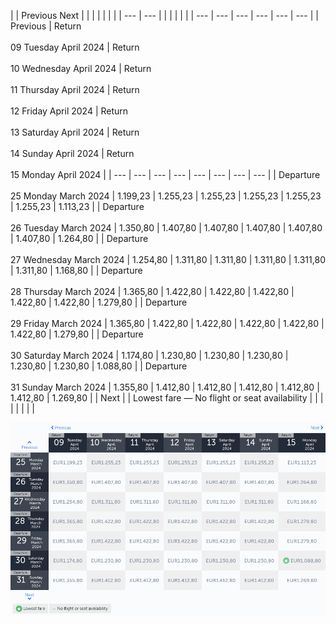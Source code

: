 |     | Previous Next |     |     |     |     |     |     |
| --- | --- |     |     |     |     |     |     | --- | --- | --- | --- | --- | --- |
| Previous | Return<br><br>09 Tuesday April 2024 | Return<br><br>10 Wednesday April 2024 | Return<br><br>11 Thursday April 2024 | Return<br><br>12 Friday April 2024 | Return<br><br>13 Saturday April 2024 | Return<br><br>14 Sunday April 2024 | Return<br><br>15 Monday April 2024 |
| --- | --- | --- | --- | --- | --- | --- | --- |
| Departure<br><br>25 Monday March 2024 | 1.199,23 | 1.255,23 | 1.255,23 | 1.255,23 | 1.255,23 | 1.255,23 | 1.113,23 |
| Departure<br><br>26 Tuesday March 2024 | 1.350,80 | 1.407,80 | 1.407,80 | 1.407,80 | 1.407,80 | 1.407,80 | 1.264,80 |
| Departure<br><br>27 Wednesday March 2024 | 1.254,80 | 1.311,80 | 1.311,80 | 1.311,80 | 1.311,80 | 1.311,80 | 1.168,80 |
| Departure<br><br>28 Thursday March 2024 | 1.365,80 | 1.422,80 | 1.422,80 | 1.422,80 | 1.422,80 | 1.422,80 | 1.279,80 |
| Departure<br><br>29 Friday March 2024 | 1.365,80 | 1.422,80 | 1.422,80 | 1.422,80 | 1.422,80 | 1.422,80 | 1.279,80 |
| Departure<br><br>30 Saturday March 2024 | 1.174,80 | 1.230,80 | 1.230,80 | 1.230,80 | 1.230,80 | 1.230,80 | 1.088,80 |
| Departure<br><br>31 Sunday March 2024 | 1.355,80 | 1.412,80 | 1.412,80 | 1.412,80 | 1.412,80 | 1.412,80 | 1.269,80 |
| Next |
| Lowest fare — No flight or seat availability |     |     |     |     |     |     |     |

![](turkish-airlines.png)
